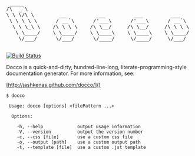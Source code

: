 <pre>
 ____                                                      
/\  _`\                                                    
\ \ \/\ \        ___         ___         ___         ___   
 \ \ \ \ \      / __`\      /'___\      /'___\      / __`\ 
  \ \ \_\ \    /\ \ \ \    /\ \__/     /\ \__/     /\ \ \ \
   \ \____/    \ \____/    \ \____\    \ \____\    \ \____/
    \/___/      \/___/      \/____/     \/____/     \/___/ 

</pre>
[![Build Status](https://travis-ci.org/justindujardin/docco.png)](https://travis-ci.org/justindujardin/docco)

Docco is a quick-and-dirty, hundred-line-long, literate-programming-style
documentation generator. For more information, see:

[http://jashkenas.github.com/docco/]()

    $ docco 

     Usage: docco [options] <filePattern ...>

      Options:

        -h, --help             output usage information
        -V, --version          output the version number
        -c, --css [file]       use a custom css file
        -o, --output [path]    use a custom output path
        -t, --template [file]  use a custom .jst template